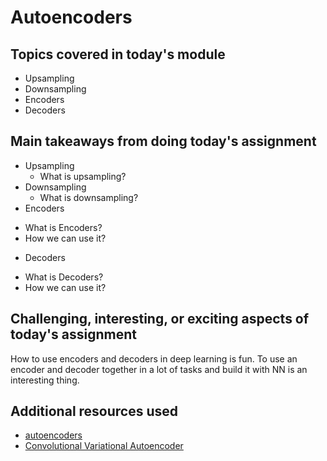 # Autoencoders

## Topics covered in today's module
* Upsampling 
* Downsampling
* Encoders
* Decoders

## Main takeaways from doing today's assignment
* Upsampling 
  - What is upsampling?
* Downsampling
  - What is downsampling?
* Encoders
- What is Encoders?
- How we can use it?
* Decoders
- What is Decoders?
- How we can use it?

## Challenging, interesting, or exciting aspects of today's assignment
How to use encoders and decoders in deep learning is fun. To use an encoder and decoder together in a lot of tasks and build it with NN is an interesting thing.

## Additional resources used 
- [autoencoders](https://blog.keras.io/building-autoencoders-in-keras.html)
- [Convolutional Variational Autoencoder](https://www.tensorflow.org/tutorials/generative/cvae)
